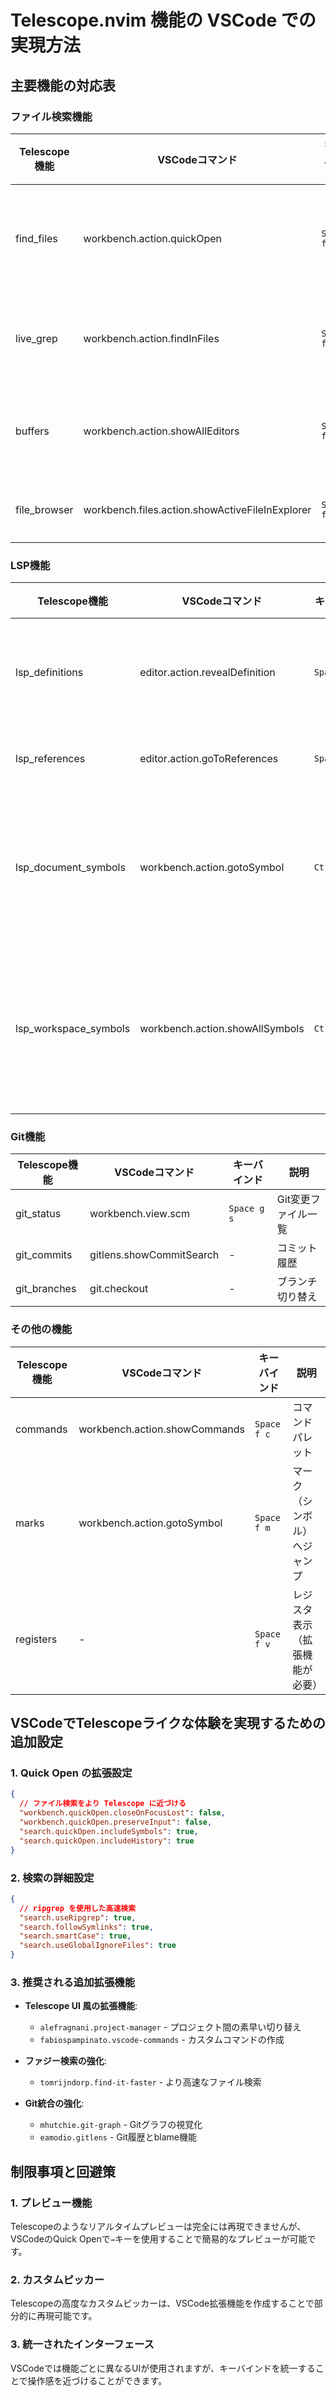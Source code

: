 # Telescope.nvim 機能の VSCode での実現方法

## 主要機能の対応表

### ファイル検索機能

| Telescope機能 | VSCodeコマンド | キーバインド | 説明 |
|-------------|--------------|------------|------|
| find_files | workbench.action.quickOpen | `Space f f` | ファイル名でファイルを検索 |
| live_grep | workbench.action.findInFiles | `Space f g` | ファイル内容をgrep検索 |
| buffers | workbench.action.showAllEditors | `Space f b` | 開いているバッファ一覧 |
| file_browser | workbench.files.action.showActiveFileInExplorer | `Space f r` | ファイルブラウザ |

### LSP機能

| Telescope機能 | VSCodeコマンド | キーバインド | 説明 |
|-------------|--------------|------------|------|
| lsp_definitions | editor.action.revealDefinition | `Space l d` | 定義へジャンプ |
| lsp_references | editor.action.goToReferences | `Space l r` | 参照検索 |
| lsp_document_symbols | workbench.action.gotoSymbol | `Ctrl+Shift+O` | ドキュメントシンボル |
| lsp_workspace_symbols | workbench.action.showAllSymbols | `Ctrl+T` | ワークスペースシンボル |

### Git機能

| Telescope機能 | VSCodeコマンド | キーバインド | 説明 |
|-------------|--------------|------------|------|
| git_status | workbench.view.scm | `Space g s` | Git変更ファイル一覧 |
| git_commits | gitlens.showCommitSearch | - | コミット履歴 |
| git_branches | git.checkout | - | ブランチ切り替え |

### その他の機能

| Telescope機能 | VSCodeコマンド | キーバインド | 説明 |
|-------------|--------------|------------|------|
| commands | workbench.action.showCommands | `Space f c` | コマンドパレット |
| marks | workbench.action.gotoSymbol | `Space f m` | マーク（シンボル）へジャンプ |
| registers | - | `Space f v` | レジスタ表示（拡張機能が必要） |

## VSCodeでTelescopeライクな体験を実現するための追加設定

### 1. Quick Open の拡張設定

```json
{
  // ファイル検索をより Telescope に近づける
  "workbench.quickOpen.closeOnFocusLost": false,
  "workbench.quickOpen.preserveInput": false,
  "search.quickOpen.includeSymbols": true,
  "search.quickOpen.includeHistory": true
}
```

### 2. 検索の詳細設定

```json
{
  // ripgrep を使用した高速検索
  "search.useRipgrep": true,
  "search.followSymlinks": true,
  "search.smartCase": true,
  "search.useGlobalIgnoreFiles": true
}
```

### 3. 推奨される追加拡張機能

- **Telescope UI 風の拡張機能**:
  - `alefragnani.project-manager` - プロジェクト間の素早い切り替え
  - `fabiospampinato.vscode-commands` - カスタムコマンドの作成
  
- **ファジー検索の強化**:
  - `tomrijndorp.find-it-faster` - より高速なファイル検索
  
- **Git統合の強化**:
  - `mhutchie.git-graph` - Gitグラフの視覚化
  - `eamodio.gitlens` - Git履歴とblame機能

## 制限事項と回避策

### 1. プレビュー機能
Telescopeのようなリアルタイムプレビューは完全には再現できませんが、VSCodeのQuick Openで`→`キーを使用することで簡易的なプレビューが可能です。

### 2. カスタムピッカー
Telescopeの高度なカスタムピッカーは、VSCode拡張機能を作成することで部分的に再現可能です。

### 3. 統一されたインターフェース
VSCodeでは機能ごとに異なるUIが使用されますが、キーバインドを統一することで操作感を近づけることができます。